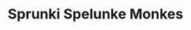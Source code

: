 ---
slug: sprunki-spelunke-monkes
title: Sprunki Spelunke Monkes
description: "Sprunki Spelunke Monkes is an exciting online game. Play for free directly in your browser!"
icon: /images/popular_mods/Sprunki Spelunke Monkes.png
url: https://wowtbc.net/sprunkin/spelunke/index.html
previewImage: /images/popular_mods/Sprunki Spelunke Monkes.png
type: popular mods

# SEO配置
seo:
  title: "Sprunki Spelunke Monkes - Play Free Online Game | Fun Browser Games"
  description: "Sprunki Spelunke Monkes - Play this fun online game for free in your browser. No download required!"
  ogImage: "/images/popular_mods/Sprunki Spelunke Monkes.png"
  keywords: "sprunki-spelunke-monkes, online game, browser game, free game, popular mods game, play online"

videoUrls:
  - https://www.youtube.com/embed/example1
  - https://www.youtube.com/embed/example2

whyPlay:
  title: "Why Play Sprunki Spelunke Monkes?"
  items:
    - "Immersive Gameplay: Sprunki Spelunke Monkes offers an engaging and immersive gaming experience that will keep you entertained for hours"
    - "Challenging Levels: Test your skills with increasingly difficult challenges and obstacles"
    - "Beautiful Graphics: Enjoy stunning visuals and smooth animations that bring the game world to life"
    - "Regular Updates: New content and features are added regularly to keep the game fresh and exciting"
    - "Free to Play: Experience all the fun without spending a penny"
    - "Community Features: Connect with other players, share strategies, and compete for high scores"
    - "Cross-Platform: Play on any device with a web browser, no downloads required"

features:
  title: "Key Features of Sprunki Spelunke Monkes"
  image: "/images/popular_mods/Sprunki Spelunke Monkes.png"
  items:
    - "Intuitive Controls: Easy to learn controls make Sprunki Spelunke Monkes accessible for players of all skill levels"
    - "Multiple Game Modes: Enjoy various gameplay options that provide different challenges and experiences"
    - "Character Customization: Personalize your gaming experience with unique characters and items"
    - "Achievement System: Complete special tasks to earn rewards and recognition"
    - "Leaderboards: Compete with players worldwide and see who can achieve the highest scores"

characteristics:
  title: "Game Characteristics"
  image: "/images/popular_mods/Sprunki Spelunke Monkes.png"
  items:
    - "Genre: Popular mods game with elements of strategy and skill"
    - "Difficulty: Suitable for both casual gamers and those seeking a challenge"
    - "Play Time: Quick sessions or extended gameplay, depending on your preference"
    - "Art Style: Vibrant and engaging visuals that enhance the gaming experience"
    - "Sound Design: Immersive audio that complements the gameplay perfectly"

info: "Sprunki Spelunke Monkes is an exciting online game that offers players a unique and engaging gaming experience. With its intuitive controls, stunning visuals, and challenging gameplay, Sprunki Spelunke Monkes provides hours of entertainment for players of all ages and skill levels. Whether you're looking for a quick gaming session during a break or an extended play session, Sprunki Spelunke Monkes delivers an immersive experience that will keep you coming back for more. The game features multiple levels of increasing difficulty, ensuring that players are constantly challenged as they progress. With regular updates adding new content and features, Sprunki Spelunke Monkes remains fresh and exciting, providing endless entertainment options for its growing community of players."

howToPlayIntro: "Welcome to Sprunki Spelunke Monkes! This guide will walk you through the basics and help you master the game. Whether you're a beginner or looking to improve your skills, these tips and instructions will enhance your gaming experience."

howToPlaySteps:
  - title: "Getting Started"
    description: "Begin your Sprunki Spelunke Monkes adventure by familiarizing yourself with the controls. Use your keyboard or mouse to navigate through the game interface. The tutorial will guide you through the basic mechanics and help you understand the objectives."
  - title: "Understanding the Objectives"
    description: "In Sprunki Spelunke Monkes, your main goal is to progress through levels by completing specific objectives. Each level presents unique challenges that require different strategies and approaches."
  - title: "Mastering the Controls"
    description: "Practice using the controls to improve your precision and reaction time. Sprunki Spelunke Monkes requires quick reflexes and strategic thinking to overcome obstacles and defeat opponents."
  - title: "Utilizing Power-ups"
    description: "Collect power-ups throughout the game to enhance your abilities and overcome difficult challenges. Each power-up offers unique advantages that can be crucial for success."
  - title: "Developing Strategies"
    description: "As you progress in Sprunki Spelunke Monkes, develop effective strategies for different scenarios. Analyze patterns, anticipate challenges, and adapt your approach to maximize your performance."

faq:
  title: "Frequently Asked Questions about Sprunki Spelunke Monkes"
  items:
    - question: "Is Sprunki Spelunke Monkes free to play?"
      answer: "Yes, Sprunki Spelunke Monkes is completely free to play directly in your web browser. No downloads or purchases are required to enjoy the full game experience."
    - question: "Can I play Sprunki Spelunke Monkes on mobile devices?"
      answer: "Yes, Sprunki Spelunke Monkes is optimized for both desktop and mobile play. You can enjoy the game on any device with a web browser and internet connection."
    - question: "Are there any in-game purchases?"
      answer: "While Sprunki Spelunke Monkes is free to play, there may be optional in-game purchases available for cosmetic items or additional features that don't affect core gameplay."
    - question: "How often is Sprunki Spelunke Monkes updated?"
      answer: "The developers regularly update Sprunki Spelunke Monkes with new content, features, and improvements based on player feedback and game performance."
    - question: "Can I play Sprunki Spelunke Monkes offline?"
      answer: "Currently, Sprunki Spelunke Monkes requires an internet connection to play as it's a browser-based online game."
    - question: "Is Sprunki Spelunke Monkes suitable for children?"
      answer: "Yes, Sprunki Spelunke Monkes is designed to be family-friendly and suitable for players of all ages."
    - question: "How do I report bugs or issues?"
      answer: "If you encounter any problems while playing Sprunki Spelunke Monkes, you can report them through the game's support page or contact the developers directly through their website."
    - question: "Still Have Questions?"
      answer: "If you have additional questions about Sprunki Spelunke Monkes that aren't covered in this FAQ, please visit our support center or contact our customer service team for assistance."
---